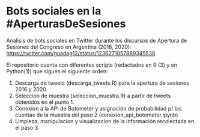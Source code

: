 # Bots sociales en la #AperturasDeSesiones #
Analisis de bots sociales en Twitter durante los discursos de Apertura de Sesiones del Congreso en Argentina (2016, 2020): https://twitter.com/guadag12/status/1236271057889345536

El repositorio cuenta con diferentes scripts (redactados en R (3) y en Python(1)) que siguen el siguiente orden:
1. Descarga de tweets (descarga_tweets.R) para la apertura de sesiones 2016 y 2020.
2. Seleccion de muestra (seleccion_muestra.R) a partir de tweets obtenidos en el punto 1.
3. Conexion a la API de Botometer y asignación de probabilidad p/ las cuentas de la muestra del paso 2 (conexion_api_botometer.ipynb)
4. Limpieza, manipulacion y visualizacion de la información recolectada en el paso 3.
